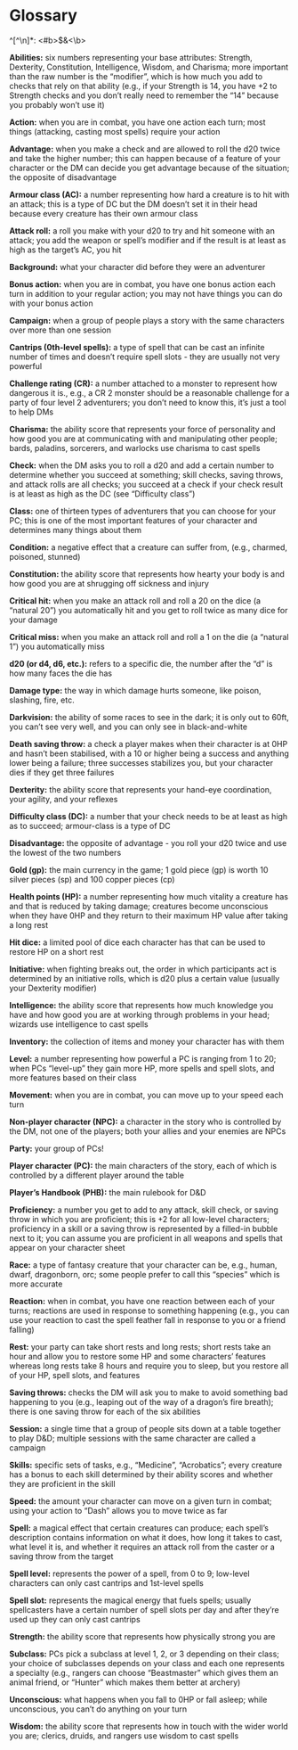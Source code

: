 # Glossary

<div class="hidden">  ^[^\n]*:  <#b>$&<\b>  </div>

<div class="indent">

<strong>Abilities:</strong> six numbers representing your base attributes: Strength, Dexterity, Constitution, Intelligence, Wisdom, and Charisma; more important than the raw number is the “modifier”, which is how much you add to checks that rely on that ability (e.g., if your Strength is 14, you have +2 to Strength checks and you don’t really need to remember the “14” because you probably won’t use it)

<strong>Action:</strong> when you are in combat, you have one action each turn; most things (attacking, casting most spells) require your action

<strong>Advantage:</strong> when you make a check and are allowed to roll the d20 twice and take the higher number; this can happen because of a feature of your character or the DM can decide you get advantage because of the situation; the opposite of disadvantage

<strong>Armour class (AC):</strong> a number representing how hard a creature is to hit with an attack; this is a type of DC but the DM doesn’t set it in their head because every creature has their own armour class

<strong>Attack roll:</strong> a roll you make with your d20 to try and hit someone with an attack; you add the weapon or spell’s modifier and if the result is at least as high as the target’s AC, you hit

<strong>Background:</strong> what your character did before they were an adventurer

<strong>Bonus action:</strong> when you are in combat, you have one bonus action each turn in addition to your regular action; you may not have things you can do with your bonus action

<strong>Campaign:</strong> when a group of people plays a story with the same characters over more than one session

<strong>Cantrips (0th-level spells):</strong> a type of spell that can be cast an infinite number of times and doesn’t require spell slots - they are usually not very powerful

<strong>Challenge rating (CR):</strong> a number attached to a monster to represent how dangerous it is., e.g., a CR 2 monster should be a reasonable challenge for a party of four level 2 adventurers; you don’t need to know this, it’s just a tool to help DMs

<strong>Charisma:</strong> the ability score that represents your force of personality and how good you are at communicating with and manipulating other people; bards, paladins, sorcerers, and warlocks use charisma to cast spells

<strong>Check:</strong> when the DM asks you to roll a d20 and add a certain number to determine whether you succeed at something; skill checks, saving throws, and attack rolls are all checks; you succeed at a check if your check result is at least as high as the DC (see “Difficulty class”)

<strong>Class:</strong> one of thirteen types of adventurers that you can choose for your PC; this is one of the most important features of your character and determines many things about them

<strong>Condition:</strong> a negative effect that a creature can suffer from, (e.g., charmed, poisoned, stunned)

<strong>Constitution:</strong> the ability score that represents how hearty your body is and how good you are at shrugging off sickness and injury

<strong>Critical hit:</strong> when you make an attack roll and roll a 20 on the dice (a “natural 20”) you automatically hit and you get to roll twice as many dice for your damage

<strong>Critical miss:</strong> when you make an attack roll and roll a 1 on the die (a “natural 1”) you automatically miss

<strong>d20 (or d4, d6, etc.):</strong> refers to a specific die, the number after the “d” is how many faces the die has

<strong>Damage type:</strong> the way in which damage hurts someone, like poison, slashing, fire, etc.

<strong>Darkvision:</strong> the ability of some races to see in the dark; it is only out to 60ft, you can’t see very well, and you can only see in black-and-white

<strong>Death saving throw:</strong> a check a player makes when their character is at 0HP and hasn’t been stabilised, with a 10 or higher being a success and anything lower being a failure; three successes stabilizes you, but your character dies if they get three failures

<strong>Dexterity:</strong> the ability score that represents your hand-eye coordination, your agility, and your reflexes

<strong>Difficulty class (DC):</strong> a number that your check needs to be at least as high as to succeed; armour-class is a type of DC

<strong>Disadvantage:</strong> the opposite of advantage - you roll your d20 twice and use the lowest of the two numbers

<strong>Gold (gp):</strong> the main currency in the game; 1 gold piece (gp) is worth 10 silver pieces (sp) and 100 copper pieces (cp)

<strong>Health points (HP):</strong> a number representing how much vitality a creature has and that is reduced by taking damage; creatures become unconscious when they have 0HP and they return to their maximum HP value after taking a long rest

<strong>Hit dice:</strong> a limited pool of dice each character has that can be used to restore HP on a short rest

<strong>Initiative:</strong> when fighting breaks out, the order in which participants act is determined by an initiative rolls, which is d20 plus a certain value (usually your Dexterity modifier)

<strong>Intelligence:</strong> the ability score that represents how much knowledge you have and how good you are at working through problems in your head; wizards use intelligence to cast spells

<strong>Inventory:</strong> the collection of items and money your character has with them

<strong>Level:</strong> a number representing how powerful a PC is ranging from 1 to 20; when PCs “level-up” they gain more HP, more spells and spell slots, and more features based on their class

<strong>Movement:</strong> when you are in combat, you can move up to your speed each turn

<strong>Non-player character (NPC):</strong> a character in the story who is controlled by the DM, not one of the players; both your allies and your enemies are NPCs

<strong>Party:</strong> your group of PCs!

<strong>Player character (PC):</strong> the main characters of the story, each of which is controlled by a different player around the table

<strong>Player’s Handbook (PHB):</strong> the main rulebook for D&D

<strong>Proficiency:</strong> a number you get to add to any attack, skill check, or saving throw in which you are proficient; this is +2 for all low-level characters; proficiency in a skill or a saving throw is represented by a filled-in bubble next to it; you can assume you are proficient in all weapons and spells that appear on your character sheet

<strong>Race:</strong> a type of fantasy creature that your character can be, e.g., human, dwarf, dragonborn, orc; some people prefer to call this “species” which is more accurate

<strong>Reaction:</strong> when in combat, you have one reaction between each of your turns; reactions are used in response to something happening (e.g., you can use your reaction to cast the spell feather fall in response to you or a friend falling)

<strong>Rest:</strong> your party can take short rests and long rests; short rests take an hour and allow you to restore some HP and some characters’ features whereas long rests take 8 hours and require you to sleep, but you restore all of your HP, spell slots, and features

<strong>Saving throws:</strong> checks the DM will ask you to make to avoid something bad happening to you (e.g., leaping out of the way of a dragon’s fire breath); there is one saving throw for each of the six abilities

<strong>Session:</strong> a single time that a group of people sits down at a table together to play D&D; multiple sessions with the same character are called a campaign

<strong>Skills:</strong> specific sets of tasks, e.g., “Medicine”, “Acrobatics”; every creature has a bonus to each skill determined by their ability scores and whether they are proficient in the skill

<strong>Speed:</strong> the amount your character can move on a given turn in combat; using your action to “Dash” allows you to move twice as far

<strong>Spell:</strong> a magical effect that certain creatures can produce; each spell’s description contains information on what it does, how long it takes to cast, what level it is, and whether it requires an attack roll from the caster or a saving throw from the target

<strong>Spell level:</strong> represents the power of a spell, from 0 to 9; low-level characters can only cast cantrips and 1st-level spells

<strong>Spell slot:</strong> represents the magical energy that fuels spells; usually spellcasters have a certain number of spell slots per day and after they’re used up they can only cast cantrips

<strong>Strength:</strong> the ability score that represents how physically strong you are

<strong>Subclass:</strong> PCs pick a subclass at level 1, 2, or 3 depending on their class; your choice of subclasses depends on your class and each one represents a specialty (e.g., rangers can choose “Beastmaster” which gives them an animal friend, or “Hunter” which makes them better at archery)

<strong>Unconscious:</strong> what happens when you fall to 0HP or fall asleep; while unconscious, you can’t do anything on your turn

<strong>Wisdom:</strong> the ability score that represents how in touch with the wider world you are; clerics, druids, and rangers use wisdom to cast spells

</div>